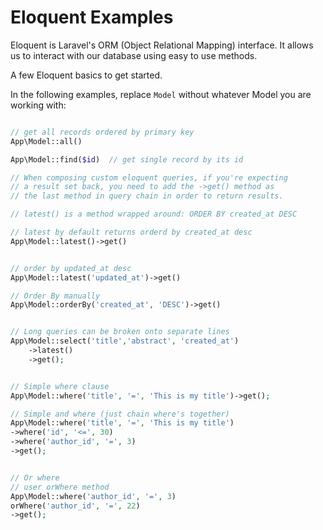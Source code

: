 # Eloquent Examples

Eloquent is Laravel's ORM (Object Relational Mapping) interface.  It allows us to interact with our database using easy to use methods.

A few Eloquent basics to get started.  

In the following examples, replace `Model` without whatever Model you are working with:

```php

// get all records ordered by primary key
App\Model::all()  

App\Model::find($id)  // get single record by its id

// When composing custom eloquent queries, if you're expecting
// a result set back, you need to add the ->get() method as
// the last method in query chain in order to return results.

// latest() is a method wrapped around: ORDER BY created_at DESC

// latest by default returns orderd by created_at desc
App\Model::latest()->get()


// order by updated_at desc
App\Model::latest('updated_at')->get() 

// Order By manually
App\Model::orderBy('created_at', 'DESC')->get()


// Long queries can be broken onto separate lines
App\Model::select('title','abstract', 'created_at')
    ->latest()
    ->get();


// Simple where clause
App\Model::where('title', '=', 'This is my title')->get();

// Simple and where (just chain where's together)
App\Model::where('title', '=', 'This is my title')
->where('id', '<=', 30)
->where('author_id', '=', 3)
->get();


// Or where
// user orWhere method
App\Model::where('author_id', '=', 3)
orWhere('author_id', '=', 22)
->get();


```


